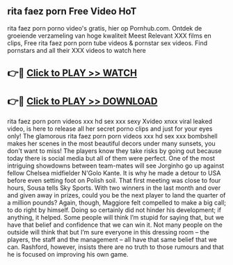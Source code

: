 ## rita faez porn Free Video HoT 

rita faez porn porno video's gratis, hier op Pornhub.com. Ontdek de groeiende verzameling van hoge kwaliteit Meest Relevant XXX films en clips,
Free rita faez porn porn tube videos & pornstar sex videos. Find pornstars and all their XXX videos to watch here


## 👉🔴 [Click to PLAY >> WATCH](http://us.freeplayer.one?title=rita_faez_porn&ref=16D)

## 👉🔴 [Click to PLAY >> DOWNLOAD](http://us.freeplayer.one?title=rita_faez_porn&ref=16D)


rita faez porn porn videos xxx hd sex xxx sexy Xvideo xnxx viral leaked video, is here to release all her secret porno clips and just for your eyes only! The glamorous rita faez porn porn videos xxx hd sex xxx bombshell makes her scenes in the most beautiful decors under many sunsets, you don't want to miss! The players know they take risks by going out because today there is social media but all of them were perfect. One of the most intriguing showdowns between team-mates will see Jorginho go up against fellow Chelsea midfielder N'Golo Kante. It is why he made a detour to USA before even setting foot on Polish soil. That first meeting was close to four hours, Sousa tells Sky Sports. With two winners in the last month and over and given away in prizes, could you be the next player to land the quarter of a million pounds? Again, though, Maggiore felt compelled to make a big call; to do right by himself. Doing so certainly did not hinder his development; if anything, it helped. Some people will think I’m stupid for saying that, but we have that belief and confidence that we can win it. Not many people on the outside will think that but I’m sure everyone in this dressing room – the players, the staff and the management – all have that same belief that we can. Rashford, however, insists there are no truth to those rumours and that he is focused on improving his own game.